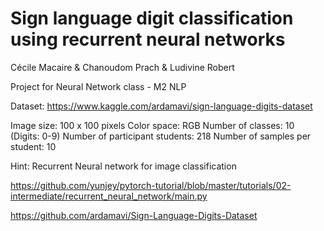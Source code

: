 # Sign language digit classification using recurrent neural networks

Cécile Macaire & Chanoudom Prach & Ludivine Robert

Project for Neural Network class - M2 NLP

Dataset: https://www.kaggle.com/ardamavi/sign-language-digits-dataset

Image size: 100 x 100 pixels
Color space: RGB
Number of classes: 10 (Digits: 0-9)
Number of participant students: 218
Number of samples per student: 10

Hint: Recurrent Neural network for image classification

https://github.com/yunjey/pytorch-tutorial/blob/master/tutorials/02-intermediate/recurrent_neural_network/main.py

https://github.com/ardamavi/Sign-Language-Digits-Dataset

